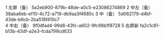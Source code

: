 1 左屏（备） 5a2eb900-879b-48de-a0c5-e23086274869 
2 中左（备） 38aba6eb-ef10-4c72-a719-db9aa3f4685c 
3 中（备） 5d062179-d4bf-43de-b6cb-2ba518f410c7  
4 中右（备） 9f0dfad4-99d6-43fc-a602-9fc98b1f8728 
5 右屏新 fa2c1c81-b13b-43df-a2e3-fcda799cd633 
